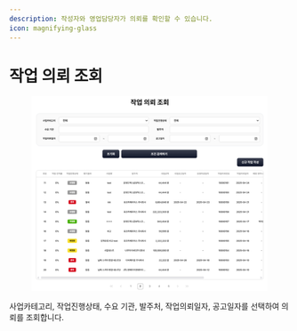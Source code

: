 ```yaml
---
description: 작성자와 영업담당자가 의뢰를 확인할 수 있습니다.
icon: magnifying-glass
---
```


# 작업 의뢰 조회

<figure><img src="../.gitbook/assets/image (1).png" alt=""><figcaption></figcaption></figure>

사업카테고리, 작업진행상태, 수요 기관, 발주처, 작업의뢰일자, 공고일자를 선택하여  의뢰를  조회합니다.&#x20;
